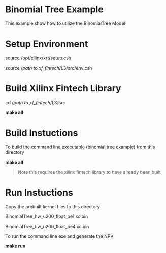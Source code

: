 
# Binomial Tree Example

This example show how to utilize the BinomialTree Model

# Setup Environment

source /opt/xilinx/xrt/setup.csh

source /*path to xf_fintech*/L3/src/env.csh

# Build Xilinx Fintech Library

cd  /*path to xf_fintech*/L3/src

**make all**

# Build Instuctions

To build the command line executable (binomial tree example) from this directory

**make all**

> Note this requires the xilinx fintech library to have already been built


# Run Instuctions

Copy the prebuilt kernel files to this directory

BinomialTree_hw_u200_float_pe1.xclbin

BinomialTree_hw_u200_float_pe4.xclbin


To run the command line exe and generate the NPV

**make run**

